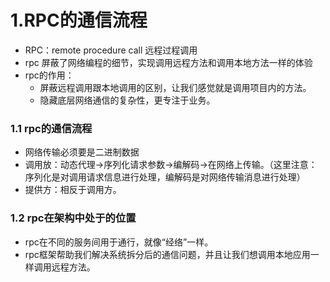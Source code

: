 # 1.RPC的通信流程

* RPC：remote procedure call 远程过程调用
* rpc 屏蔽了网络编程的细节，实现调用远程方法和调用本地方法一样的体验
* rpc的作用：
  * 屏蔽远程调用跟本地调用的区别，让我们感觉就是调用项目内的方法。
  * 隐藏底层网络通信的复杂性，更专注于业务。

### 1.1 rpc的通信流程

* 网络传输必须要是二进制数据
* 调用放：动态代理->序列化请求参数->编解码->在网络上传输。（这里注意：序列化是对调用请求信息进行处理，编解码是对网络传输消息进行处理）
* 提供方：相反于调用方。

### 1.2 rpc在架构中处于的位置

* rpc在不同的服务间用于通行，就像“经络”一样。
* rpc框架帮助我们解决系统拆分后的通信问题，并且让我们想调用本地应用一样调用远程方法。